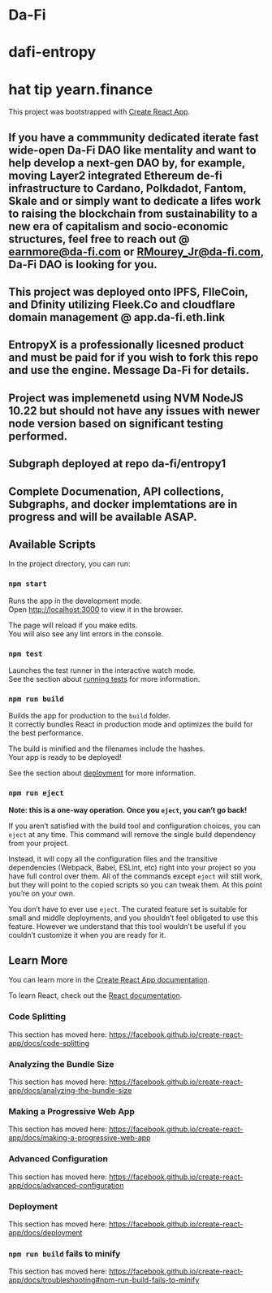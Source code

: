 # Da-Fi 
# dafi-entropy
#
# hat tip yearn.finance

This project was bootstrapped with [Create React App](https://github.com/facebook/create-react-app).
## If you have a commmunity dedicated iterate fast wide-open Da-Fi DAO like mentality and want to help develop a next-gen DAO by, for example, moving Layer2 integrated Ethereum de-fi infrastructure to Cardano, Polkdadot, Fantom, Skale and or simply want to dedicate a lifes work to raising the blockchain from sustainability to a new era of capitalism and socio-economic structures, feel free to reach out @ earnmore@da-fi.com or RMourey_Jr@da-fi.com, Da-Fi DAO is looking for you. 
## This project was deployed onto IPFS, FIleCoin, and Dfinity utilizing Fleek.Co and cloudflare domain management @ app.da-fi.eth.link
## EntropyX is a professionally licesned product and must be paid for if you wish to fork this repo and use the engine. Message Da-Fi for details.
## Project was implemenetd using NVM NodeJS 10.22 but should not have any issues with newer node version based on significant testing performed. 
## Subgraph deployed at repo da-fi/entropy1
## Complete Documenation, API collections, Subgraphs, and docker implemtations are in progress and will be available ASAP. 


## Available Scripts

In the project directory, you can run:

### `npm start`

Runs the app in the development mode.<br>
Open [http://localhost:3000](http://localhost:3000) to view it in the browser.

The page will reload if you make edits.<br>
You will also see any lint errors in the console.

### `npm test`

Launches the test runner in the interactive watch mode.<br>
See the section about [running tests](https://facebook.github.io/create-react-app/docs/running-tests) for more information.

### `npm run build`

Builds the app for production to the `build` folder.<br>
It correctly bundles React in production mode and optimizes the build for the best performance.

The build is minified and the filenames include the hashes.<br>
Your app is ready to be deployed!

See the section about [deployment](https://facebook.github.io/create-react-app/docs/deployment) for more information.

### `npm run eject`

**Note: this is a one-way operation. Once you `eject`, you can’t go back!**

If you aren’t satisfied with the build tool and configuration choices, you can `eject` at any time. This command will remove the single build dependency from your project.

Instead, it will copy all the configuration files and the transitive dependencies (Webpack, Babel, ESLint, etc) right into your project so you have full control over them. All of the commands except `eject` will still work, but they will point to the copied scripts so you can tweak them. At this point you’re on your own.

You don’t have to ever use `eject`. The curated feature set is suitable for small and middle deployments, and you shouldn’t feel obligated to use this feature. However we understand that this tool wouldn’t be useful if you couldn’t customize it when you are ready for it.

## Learn More

You can learn more in the [Create React App documentation](https://facebook.github.io/create-react-app/docs/getting-started).

To learn React, check out the [React documentation](https://reactjs.org/).

### Code Splitting

This section has moved here: https://facebook.github.io/create-react-app/docs/code-splitting

### Analyzing the Bundle Size

This section has moved here: https://facebook.github.io/create-react-app/docs/analyzing-the-bundle-size

### Making a Progressive Web App

This section has moved here: https://facebook.github.io/create-react-app/docs/making-a-progressive-web-app

### Advanced Configuration

This section has moved here: https://facebook.github.io/create-react-app/docs/advanced-configuration

### Deployment

This section has moved here: https://facebook.github.io/create-react-app/docs/deployment

### `npm run build` fails to minify

This section has moved here: https://facebook.github.io/create-react-app/docs/troubleshooting#npm-run-build-fails-to-minify
